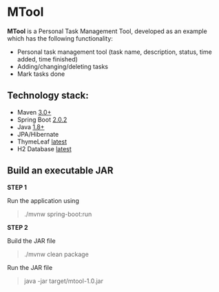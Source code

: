 # MTool

**MTool** is a Personal Task Management Tool, developed as an example which has the following functionality:
 - Personal task management tool (task name, description, status, time added, time finished)
 - Adding/changing/deleting tasks
 - Mark tasks done

## Technology stack:
 - Maven [3.0+](https://maven.apache.org/)
 - Spring Boot [2.0.2](https://docs.spring.io/spring-boot/docs/2.0.2.RELEASE/reference/htmlsingle/)
 - Java [1.8+](http://www.oracle.com/technetwork/java/javase/overview/index.html)
 - JPA/Hibernate
 - ThymeLeaf [latest](https://www.thymeleaf.org)
 - H2 Database [latest](http://www.h2database.com)
 
## Build an executable JAR

**STEP 1**

Run the application using
 > ./mvnw spring-boot:run

 
**STEP 2**

Build the JAR file
 > ./mvnw clean package

Run the JAR file
 > java -jar target/mtool-1.0.jar